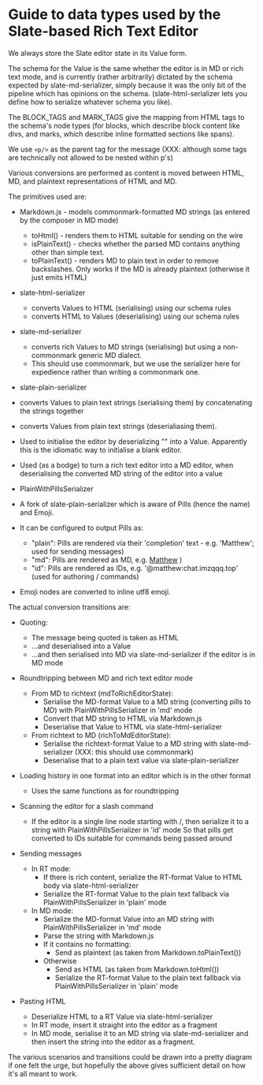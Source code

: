 # Guide to data types used by the Slate-based Rich Text Editor

We always store the Slate editor state in its Value form.

The schema for the Value is the same whether the editor is in MD or rich text mode, and is currently (rather arbitrarily)
dictated by the schema expected by slate-md-serializer, simply because it was the only bit of the pipeline which
has opinions on the schema. (slate-html-serializer lets you define how to serialize whatever schema you like).

The BLOCK_TAGS and MARK_TAGS give the mapping from HTML tags to the schema's node types (for blocks, which describe
block content like divs, and marks, which describe inline formatted sections like spans).

We use `<p/>` as the parent tag for the message (XXX: although some tags are technically not allowed to be nested within p's)

Various conversions are performed as content is moved between HTML, MD, and plaintext representations of HTML and MD.

The primitives used are:

* Markdown.js - models commonmark-formatted MD strings (as entered by the composer in MD mode)
  * toHtml() - renders them to HTML suitable for sending on the wire
  * isPlainText() - checks whether the parsed MD contains anything other than simple text.
  * toPlainText() - renders MD to plain text in order to remove backslashes.  Only works if the MD is already plaintext (otherwise it just emits HTML)

* slate-html-serializer
  * converts Values to HTML (serialising) using our schema rules
  * converts HTML to Values (deserialising) using our schema rules

* slate-md-serializer
  * converts rich Values to MD strings (serialising) but using a non-commonmark generic MD dialect.
  * This should use commonmark, but we use the serializer here for expedience rather than writing a commonmark one.

* slate-plain-serializer
* converts Values to plain text strings (serialising them) by concatenating the strings together
* converts Values from plain text strings (deserialiasing them).
* Used to initialise the editor by deserializing "" into a Value. Apparently this is the idiomatic way to initialise a blank editor.
* Used (as a bodge) to turn a rich text editor into a MD editor, when deserialising the converted MD string of the editor into a value

* PlainWithPillsSerializer
* A fork of slate-plain-serializer which is aware of Pills (hence the name) and Emoji.
* It can be configured to output Pills as:
  * "plain": Pills are rendered via their 'completion' text - e.g. 'Matthew'; used for sending messages)
  * "md": Pills are rendered as MD, e.g. [Matthew](https://to.chat.imzqqq.top/#/@matthew:chat.imzqqq.top) )
  * "id": Pills are rendered as IDs, e.g. '@matthew:chat.imzqqq.top' (used for authoring / commands)
* Emoji nodes are converted to inline utf8 emoji.

The actual conversion transitions are:

* Quoting:
  * The message being quoted is taken as HTML
  * ...and deserialised into a Value
  * ...and then serialised into MD via slate-md-serializer if the editor is in MD mode

* Roundtripping between MD and rich text editor mode
  * From MD to richtext (mdToRichEditorState):
    * Serialise the MD-format Value to a MD string (converting pills to MD) with PlainWithPillsSerializer in 'md' mode
    * Convert that MD string to HTML via Markdown.js
    * Deserialise that Value to HTML via slate-html-serializer
  * From richtext to MD (richToMdEditorState):
    * Serialise the richtext-format Value to a MD string with slate-md-serializer (XXX: this should use commonmark)
    * Deserialise that to a plain text value via slate-plain-serializer

* Loading history in one format into an editor which is in the other format
  * Uses the same functions as for roundtripping

* Scanning the editor for a slash command
  * If the editor is a single line node starting with /, then serialize it to a string with PlainWithPillsSerializer in 'id' mode
     So that pills get converted to IDs suitable for commands being passed around

* Sending messages
  * In RT mode:
    * If there is rich content, serialize the RT-format Value to HTML body via slate-html-serializer
    * Serialize the RT-format Value to the plain text fallback via PlainWithPillsSerializer in 'plain' mode
  * In MD mode:
    * Serialize the MD-format Value into an MD string with PlainWithPillsSerializer in 'md' mode
    * Parse the string with Markdown.js
    * If it contains no formatting:
      * Send as plaintext (as taken from Markdown.toPlainText())
    * Otherwise
      * Send as HTML (as taken from Markdown.toHtml())
      * Serialize the RT-format Value to the plain text fallback via PlainWithPillsSerializer in 'plain' mode

* Pasting HTML
  * Deserialize HTML to a RT Value via slate-html-serializer
  * In RT mode, insert it straight into the editor as a fragment
  * In MD mode, serialise it to an MD string via slate-md-serializer and then insert the string into the editor as a fragment.

The various scenarios and transitions could be drawn into a pretty diagram if one felt the urge, but hopefully the above
gives sufficient detail on how it's all meant to work.

